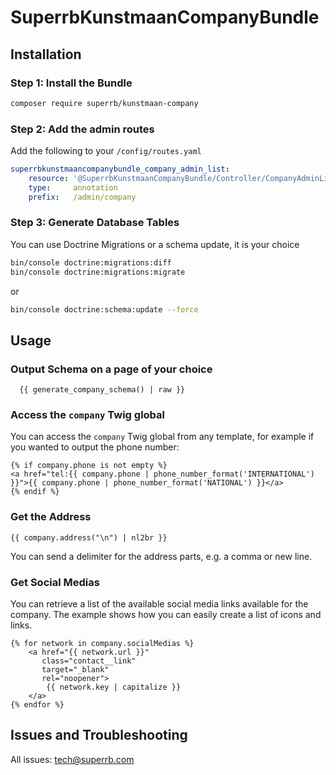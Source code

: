 # SuperrbKunstmaanCompanyBundle

## Installation

### Step 1: Install the Bundle

```bash
composer require superrb/kunstmaan-company
```

### Step 2: Add the admin routes

Add the following to your `/config/routes.yaml`

```yml
superrbkunstmaancompanybundle_company_admin_list:
    resource: '@SuperrbKunstmaanCompanyBundle/Controller/CompanyAdminListController.php'
    type:     annotation
    prefix:   /admin/company
```

### Step 3: Generate Database Tables

You can use Doctrine Migrations or a schema update, it is your choice

```bash
bin/console doctrine:migrations:diff
bin/console doctrine:migrations:migrate
```
or
```bash
bin/console doctrine:schema:update --force
```

## Usage

### Output Schema on a page of your choice

```twig
  {{ generate_company_schema() | raw }}
```

### Access the `company` Twig global

You can access the `company` Twig global from any template, for example if you wanted to output the phone number:
```twig
{% if company.phone is not empty %}
<a href="tel:{{ company.phone | phone_number_format('INTERNATIONAL') }}">{{ company.phone | phone_number_format('NATIONAL') }}</a>
{% endif %}
```

### Get the Address 
```twig
{{ company.address("\n") | nl2br }}
```
You can send a delimiter for the address parts, e.g. a comma or new line.

### Get Social Medias
You can retrieve a list of the available social media links available for the company. The example shows how you can easily create a list of icons and links.
```twig
{% for network in company.socialMedias %}
    <a href="{{ network.url }}"
       class="contact__link"
       target="_blank"
       rel="noopener">
        {{ network.key | capitalize }}
    </a>
{% endfor %}
```

## Issues and Troubleshooting

All issues: tech@superrb.com
